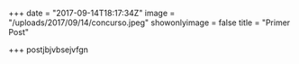 +++
date = "2017-09-14T18:17:34Z"
image = "/uploads/2017/09/14/concurso.jpeg"
showonlyimage = false
title = "Primer Post"

+++
postjbjvbsejvfgn